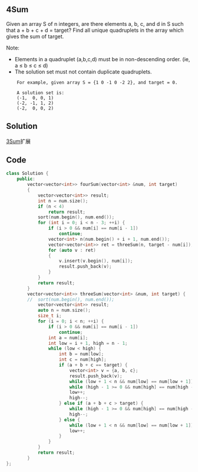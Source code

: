 ## 4Sum

Given an array S of n integers, are there elements a, b, c, and d in S such that a + b + c + d = target? Find all unique quadruplets in the array which gives the sum of target.

Note:

* Elements in a quadruplet (a,b,c,d) must be in non-descending order. (ie, a ≤ b ≤ c ≤ d)
* The solution set must not contain duplicate quadruplets.
```
    For example, given array S = {1 0 -1 0 -2 2}, and target = 0.

    A solution set is:
    (-1,  0, 0, 1)
    (-2, -1, 1, 2)
    (-2,  0, 0, 2)
```

## Solution

[3Sum](https://github.com/krystism/leetcode/tree/master/algorithms/3Sum)扩展

## Code
```cpp
class Solution {
	public:
		vector<vector<int>> fourSum(vector<int> &num, int target)
		{
			vector<vector<int>> result;
			int n = num.size();
			if (n < 4)
				return result;
			sort(num.begin(), num.end());
			for (int i = 0; i < n - 3; ++i) {
				if (i > 0 && num[i] == num[i - 1])
					continue;
				vector<int> n(num.begin() + i + 1, num.end());
				vector<vector<int>> ret = threeSum(n, target - num[i]);
				for (auto v : ret)
				{
					v.insert(v.begin(), num[i]);
					result.push_back(v);
				}
			}
			return result;
		}
		vector<vector<int>> threeSum(vector<int> &num, int target) {
		//	sort(num.begin(), num.end());
			vector<vector<int>> result;
			auto n = num.size();
			size_t i;
			for (i = 0; i < n; ++i) {
				if (i > 0 && num[i] == num[i - 1])
					continue;
				int a = num[i];
				int low = i + 1, high = n - 1;
				while (low < high) {
					int b = num[low];
					int c = num[high];
					if (a + b + c == target) {
						vector<int> v = {a, b, c};
						result.push_back(v);
						while (low + 1 < n && num[low] == num[low + 1]) low++;
						while (high - 1 >= 0 && num[high] == num[high - 1]) high--;
						low++;
						high--;
					} else if (a + b + c > target) {
						while (high - 1 >= 0 && num[high] == num[high - 1]) high--;
						high--;
					} else {
						while (low + 1 < n && num[low] == num[low + 1]) low++;
						low++;
					}
				}
			}
			return result;
		}
};
```
